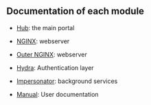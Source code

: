 ## Documentation of each module

 * [Hub](hub/README.md): the main portal
 * [NGINX](nginx/README.md): webserver
 * [Outer NGINX](outerhost-nginx/README.md): webserver
 * [Hydra](hydra/README.md): Authentication layer
 * [Impersonator](impersonator/README.md): background services

 * [Manual](manual/README.md): User documentation

